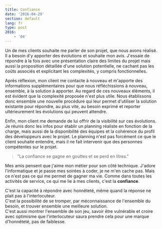 ```yaml
---
title: Confiance
date: '2016-04-29'
section: default
lang: fr
type: post
2016:
    - '04'
---
```


Un de mes clients souhaite me parler de son projet, que nous avons réalisé. Il a besoin d'y apporter des évolutions et souhaite mon avis. J'essaie de répondre à la fois avec une présentation claire des limites du projet mais aussi la proposition détaillée d'une solution potentielle, ne cachant pas les coûts associés et explicitant les complexités, y compris fonctionnelles.

Après réflexion, mon client me contacte à nouveau et m'apporte des informations supplémentaires pour que nous réfléchissions à nouveau, ensemble, à la solution à apporter. Au regard de ces nouveaux éléments, il est évident que la complexité proposée n'est plus utile. Nous établissons donc ensemble une nouvelle procédure qui leur permet d'utiliser la solution existante pour répondre, au plus vite, au besoin exprimé et reporter ultérieurement les évolutions qui peuvent attendre.

Enfin, mon client me demande de lui offrir de la visibilité sur ces évolutions. Je réunis donc les infos pour établir un planning réaliste en fonction de la charge, mais aussi de la disponibilité des équipes et la cohérence du profil des développeurs avec le projet. Le planning n'est pas forcément ce que le client souhaite entendre, mais il ne fait intervenir que des personnes compétentes sur le projet.

> "La confiance se gagne en gouttes et se perd en litres."

Mes amis pensent que j'aime mon métier pour son côté technique. J'adore l'informatique et je passe mes soirées à coder, je ne m'en cache pas. Mais ce n'est pas ce qui me permet de gagner ma vie. Comme dans toutes les activités de service, ce qui me lie à mes clients, c'est la **confiance**.

C'est la capacité à répondre avec honnêteté, même quand la réponse ne plait pas à l'interlocuteur.  
C'est la possibilité de se tromper, par méconnaissance de l'ensemble du besoin, et trouver ensemble une meilleure solution.  
C'est aussi montrer l'ensemble de son jeu, savoir être vulnérable et croire avec optimisme que l'interlocuteur saura prendre cela pour une marque d'honnêteté, pas de faiblesse.
